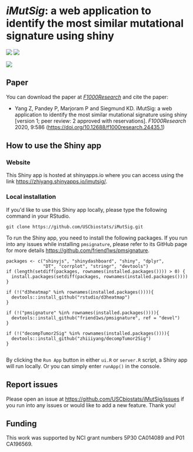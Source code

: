 # *iMutSig*: a web application to identify the most similar mutational signature using shiny

![](https://img.shields.io/badge/release%20version-1.0-green.svg)
[![](https://img.shields.io/badge/doi-10.12688/f1000research.24435.2-yellow.svg)](https://doi.org/10.12688/f1000research.24435.2)


![](https://f1000researchdata.s3.amazonaws.com/manuscripts/30641/76f8ffbc-ffb7-4956-a271-534cd8db6ee9_figure2.gif)

## Paper
You can download the paper at [*F1000Research*](https://doi.org/10.12688/f1000research.24435.2) and cite the paper:

- Yang Z, Pandey P, Marjoram P and Siegmund KD. iMutSig: a web application to identify the most similar mutational signature using shiny [version 1; peer review: 2 approved with reservations]. *F1000Research* 2020, 9:586 (https://doi.org/10.12688/f1000research.24435.1)

## How to use the Shiny app
### Website
This Shiny app is hosted at shinyapps.io where you can access using the link https://zhiyang.shinyapps.io/imutsig/. 

### Local installation
If you'd like to use this Shiny app locally, please type the following command in your RStudio. 

```
git clone https://github.com/USCbiostats/iMutSig.git
```

To run the Shiny app, you need to install the following packages. If you run into any issues while installing `pmsignature`, please refer to its GitHub page for more details https://github.com/friend1ws/pmsignature. 

```
packages <- c("shinyjs", "shinydashboard", "shiny", "dplyr", 
              "DT", "corrplot", "stringr", "devtools")
if (length(setdiff(packages, rownames(installed.packages()))) > 0) {
  install.packages(setdiff(packages, rownames(installed.packages())))  
}

if (!("d3heatmap" %in% rownames(installed.packages()))){
  devtools::install_github("rstudio/d3heatmap")
}

if (!("pmsignature" %in% rownames(installed.packages()))){
  devtools::install_github("friend1ws/pmsignature", ref = "devel")
}

if (!("decompTumor2Sig" %in% rownames(installed.packages()))){
  devtools::install_github("zhiiiyang/decompTumor2Sig")
}


```

By clicking the `Run App` button in either `ui.R` or `server.R` script, a Shiny app will run locally. Or you can simply enter `runApp()` in the console. 

## Report issues

Please open an issue at https://github.com/USCbiostats/iMutSig/issues if you run into any issues or would like to add a new feature. Thank you!

## Funding
This work was supported by NCI grant numbers 5P30 CA014089 and P01 CA196569.

